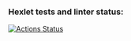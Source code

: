 ### Hexlet tests and linter status:
[![Actions Status](https://github.com/glvrzz/frontend-project-44/workflows/hexlet-check/badge.svg)](https://github.com/glvrzz/frontend-project-44/actions)